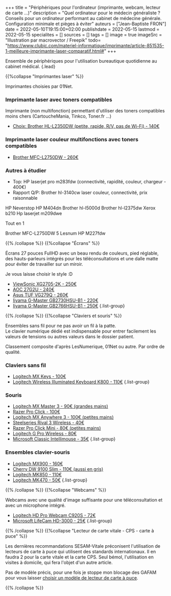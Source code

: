 +++
title = "Périphériques pour l'ordinateur (imprimante, webcam, lecteur de carte ...)"
description = "Quel ordinateur pour le médecin généraliste ? Conseils pour un ordinateur performant au cabinet de médecine générale. Configuration minimale et pièges à éviter"
auteurs = ["Jean-Baptiste FRON"]
date = 2022-05-10T19:15:00+02:00
publishdate = 2022-05-15
lastmod = 2022-05-15
specialites = []
sources = []
tags = []
image = true
imageSrc = "Illustration par macrovector / Freepik"
todo= "https://www.clubic.com/materiel-informatique/imprimante/article-851535-1-meilleure-imprimante-laser-comparatif.html#"
+++

Ensemble de périphériques pour l'utilisation bureautique quotidienne au cabinet médical.
{.lead}

{{%collapse "Imprimantes laser" %}}

Imprimantes choisies par 01Net.

### Imprimante laser avec toners compatibles

Imprimante (non multifonction) permettant d'utiliser des toners compatibles moins chers (CartoucheMania, Tinkco, Toner.fr ...)

- [Choix: Brother HL-L2350DW (petite, rapide, R/V, pas de Wi-Fi) - 140€](https://ledenicheur.fr/product.php?p=4549237)

### Imprimante laser couleur multifonctions avec toners compatibles

- [Brother MFC-L2750DW - 260€](https://ledenicheur.fr/product.php?p=4549236)

### Autres à étudier

- Top: HP laserjet pro m283fdw (connectivité, rapidité, couleur, chargeur - 400€)
- Rapport Q/P: Brother hl-3140cw laser couleur, connectivité, prix raisonnable

HP Neverstop
HP M404dn
Brother hl-l5000d
Brother hl-l2375dw
Xerox b210
Hp laserjet m209dwe

Tout en 1

Brother MFC-L2750DW 5 Lesnum
HP M227fdw

{{% /collapse %}}
{{%collapse "Écrans" %}}

Écrans 27 pouces FullHD avec un beau rendu de couleurs, pied réglable, des hauts-parleurs intégrés pour les téléconsultations et une dalle matte pour éviter de travailler sur un miroir.

Je vous laisse choisir le style :D

- [ViewSonic XG2705-2K - 250€](https://ledenicheur.fr/product.php?p=5699238)
- [AOC 27G2U - 240€](https://ledenicheur.fr/product.php?p=5192457)
- [Asus TUF VG279Q - 260€](https://www.materiel.net/produit/201901140085.html)
- [Iiyama G-Master GB2730HSU-B1 - 220€](https://ledenicheur.fr/product.php?p=4807294)
- [Iiyama G-Master GB2766HSU-B1 - 250€](https://ledenicheur.fr/product.php?p=5823764)
{.list-group}

{{% /collapse %}}
{{%collapse "Claviers et souris" %}}

Ensembles sans fil pour ne pas avoir un fil à la patte.  
Le clavier numérique dédié est indispensable pour entrer facilement les valeurs de tensions ou autres valeurs dans le dossier patient.

Classement composite d'après LesNumerique, 01Net ou autre. Par ordre de qualité.

### Claviers sans fil

- [Logitech MX Keys - 100€](https://ledenicheur.fr/product.php?p=5184669)
- [Logitech Wireless Illuminated Keyboard K800 - 110€](https://ledenicheur.fr/product.php?p=3334273)
{.list-group}

### Souris

- [Logitech MX Master 3 - 90€ (grandes mains)](https://ledenicheur.fr/product.php?p=5184666)
- [Razer Pro Click - 100€](https://ledenicheur.fr/product.php?p=5542256)
- [Logitech MX Anywhere 3 - 100€ (petites mains)](https://ledenicheur.fr/product.php?p=5542303)
- [Steelseries Rival 3 Wireless - 40€](https://ledenicheur.fr/product.php?p=5576780)
- [Razer Pro Click Mini - 80€ (petites mains)](https://ledenicheur.fr/product.php?p=5935454)
- [Logitech G Pro Wireless - 80€](https://ledenicheur.fr/product.php?p=4960533)
- [Microsoft Classic Intellimouse - 35€](https://ledenicheur.fr/product.php?p=4526662)
{.list-group}

### Ensembles clavier-souris

- [Logitech MX900 - 160€](https://ledenicheur.fr/product.php?p=4808119)
- [Cherry DW 9100 Slim - 110€ (aussi en gris)](https://ledenicheur.fr/product.php?p=5937326)
- [Logitech MK850 - 110€](https://ledenicheur.fr/product.php?p=4137179)
- [Logitech MK470 - 50€](https://ledenicheur.fr/product.php?p=5205505)
{.list-group}

{{% /collapse %}}
{{%collapse "Webcams" %}}

Webcams avec une qualité d'image suffisante pour une téléconsultation et avec un microphone intégré.

- [Logitech HD Pro Webcam C920S - 72€](https://ledenicheur.fr/product.php?p=5064507)
- [Microsoft LifeCam HD-3000 - 25€](https://ledenicheur.fr/product.php?p=829887)
{.list-group}

{{% /collapse %}}
{{%collapse "Lecteur de carte vitale - CPS - carte à puce" %}}

Les dernières recommandations SESAM-Vitale préconisent l'utilisation de lecteurs de carte à puce qui utilisent des standards internationaux. Il en faudra 2 pour la carte vitale et la carte CPS. Seul bémol, l'utilisation en visites à domicile, qui fera l'objet d'un autre article.

Pas de modèle précis, pour une fois je stoppe mon blocage des GAFAM pour vous laisser [choisir un modèle de lecteur de carte à puce](https://www.amazon.fr/s?k=lecteur+carte+%C3%A0+puce&rh=p_72%3A437873031&s=review-rank&dc&qid=1652633680&rnid=437872031&sprefix=lecteur+carte+%C3%A0+puce%2Caps%2C47&ref=sr_st_review-rank).

{{% /collapse %}}
